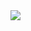 <img src="https://capsule-render.vercel.app/api?type=venom&color=auto&height=300&section=header&text=I'm%minchae%Shin&fontSize=90" />
